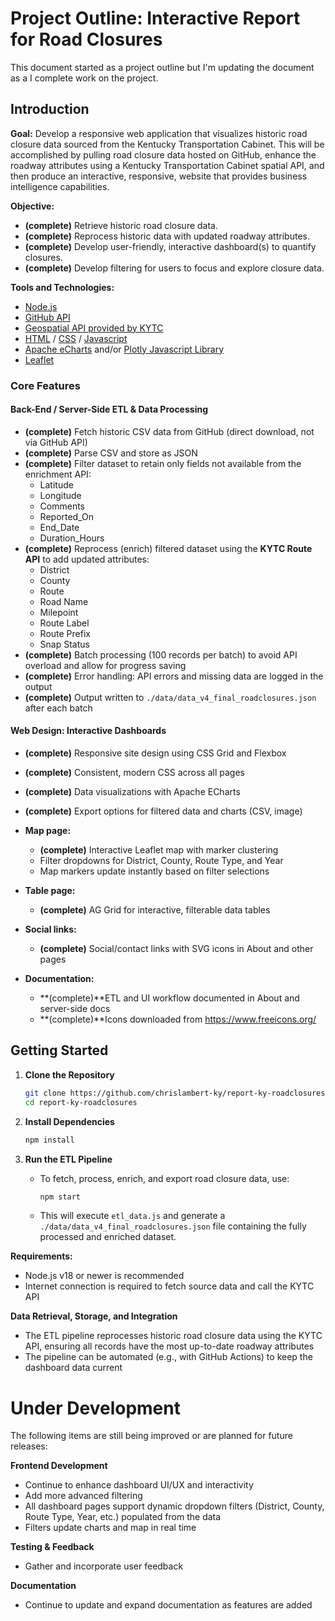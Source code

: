 # Project Outline: Interactive Report for Road Closures
This document started as a project outline but I'm updating the document as a I complete work on the project.

## Introduction

**Goal:**  Develop a responsive web application that visualizes historic road closure data sourced from the Kentucky Transportation Cabinet.  This will be accomplished by pulling road closure data hosted on GitHub, enhance the roadway attributes using a Kentucky Transportation Cabinet spatial API, and then produce an interactive, responsive, website that provides business intelligence capabilities.

**Objective:**
  - **(complete)** Retrieve historic road closure data. 
  - **(complete)** Reprocess historic data with updated roadway attributes.
  - **(complete)** Develop user-friendly, interactive dashboard(s) to quantify closures.
  - **(complete)** Develop filtering for users to focus and explore closure data.

**Tools and Technologies:** 
- [Node.js](https://nodejs.org/en)
- [GitHub API](https://docs.github.com/en/rest/using-the-rest-api)
- [Geospatial API provided by KYTC](https://kytc-api-v100-lts-qrntk7e3ra-uc.a.run.app/docs)
- [HTML](https://developer.mozilla.org/en-US/docs/Web/HTML) / [CSS](https://developer.mozilla.org/en-US/docs/Web/CSS) / [Javascript](https://developer.mozilla.org/en-US/docs/Web/JavaScript)
- [Apache eCharts](https://echarts.apache.org/en/index.html) and/or [Plotly Javascript Library](https://plotly.com/javascript/)
- [Leaflet](https://leafletjs.com/)


### Core Features

#### Back-End / Server-Side ETL & Data Processing
- **(complete)** Fetch historic CSV data from GitHub (direct download, not via GitHub API)
- **(complete)** Parse CSV and store as JSON
- **(complete)** Filter dataset to retain only fields not available from the enrichment API:
  - Latitude
  - Longitude
  - Comments
  - Reported_On
  - End_Date
  - Duration_Hours
- **(complete)** Reprocess (enrich) filtered dataset using the **KYTC Route API** to add updated attributes:
  - District
  - County
  - Route
  - Road Name
  - Milepoint
  - Route Label
  - Route Prefix
  - Snap Status
- **(complete)** Batch processing (100 records per batch) to avoid API overload and allow for progress saving
- **(complete)** Error handling: API errors and missing data are logged in the output
- **(complete)** Output written to `./data/data_v4_final_roadclosures.json` after each batch

#### Web Design: Interactive Dashboards
- **(complete)** Responsive site design using CSS Grid and Flexbox
- **(complete)** Consistent, modern CSS across all pages
- **(complete)** Data visualizations with Apache ECharts
- **(complete)** Export options for filtered data and charts (CSV, image)

- **Map page:**
  - **(complete)** Interactive Leaflet map with marker clustering
  - Filter dropdowns for District, County, Route Type, and Year
  - Map markers update instantly based on filter selections
- **Table page:**
  - **(complete)** AG Grid for interactive, filterable data tables
- **Social links:**
  - **(complete)** Social/contact links with SVG icons in About and other pages
- **Documentation:**
  - **(complete)**ETL and UI workflow documented in About and server-side docs
  - **(complete)**Icons downloaded from https://www.freeicons.org/


## Getting Started

1. **Clone the Repository**
   ```bash
   git clone https://github.com/chrislambert-ky/report-ky-roadclosures.git
   cd report-ky-roadclosures
   ```

2. **Install Dependencies**
   ```bash
   npm install
   ```

3. **Run the ETL Pipeline**
   - To fetch, process, enrich, and export road closure data, use:
     ```bash
     npm start
     ```
   - This will execute `etl_data.js` and generate a `./data/data_v4_final_roadclosures.json` file containing the fully processed and enriched dataset.

**Requirements:**
- Node.js v18 or newer is recommended
- Internet connection is required to fetch source data and call the KYTC API

**Data Retrieval, Storage, and Integration**
- The ETL pipeline reprocesses historic road closure data using the KYTC API, ensuring all records have the most up-to-date roadway attributes
- The pipeline can be automated (e.g., with GitHub Actions) to keep the dashboard data current


# Under Development

The following items are still being improved or are planned for future releases:

**Frontend Development**
- Continue to enhance dashboard UI/UX and interactivity
- Add more advanced filtering
- All dashboard pages support dynamic dropdown filters (District, County, Route Type, Year, etc.) populated from the data
- Filters update charts and map in real time

**Testing & Feedback**
- Gather and incorporate user feedback

**Documentation**
- Continue to update and expand documentation as features are added